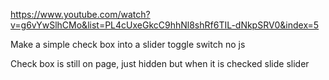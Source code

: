 https://www.youtube.com/watch?v=g6vYwSlhCMo&list=PL4cUxeGkcC9hhNl8shRf6TIL-dNkpSRV0&index=5

Make a simple check box into a slider toggle switch no js

Check box is still on page, just hidden but when it is checked slide slider
